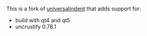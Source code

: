 This is a fork of
[universalindent](http://sourceforge.net/p/universalindent/code/HEAD/tree/)
that adds support for:

- build with qt4 and qt5
- uncrustify 0.78.1
